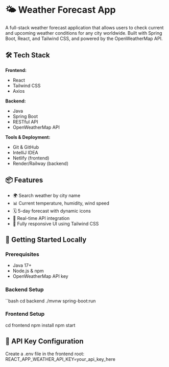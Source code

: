 # 🌤️ Weather Forecast App

A full-stack weather forecast application that allows users to check current and upcoming weather conditions for any city worldwide. Built with Spring Boot, React, and Tailwind CSS, and powered by the OpenWeatherMap API.

## 🛠️ Tech Stack

**Frontend:**
- React
- Tailwind CSS
- Axios

**Backend:**
- Java
- Spring Boot
- RESTful API
- OpenWeatherMap API

**Tools & Deployment:**
- Git & GitHub
- IntelliJ IDEA
- Netlify (frontend)
- Render/Railway (backend)


## 📦 Features

- 🌍 Search weather by city name
- 📊 Current temperature, humidity, wind speed
- 🗓️ 5-day forecast with dynamic icons
- 🔁 Real-time API integration
- 🎨 Fully responsive UI using Tailwind CSS


## 🧪 Getting Started Locally

### Prerequisites

- Java 17+
- Node.js & npm
- OpenWeatherMap API key

### Backend Setup

``bash
cd backend
./mvnw spring-boot:run

### Frontend Setup
cd frontend
npm install
npm start

## 🔑 API Key Configuration
Create a .env file in the frontend root:
REACT_APP_WEATHER_API_KEY=your_api_key_here


